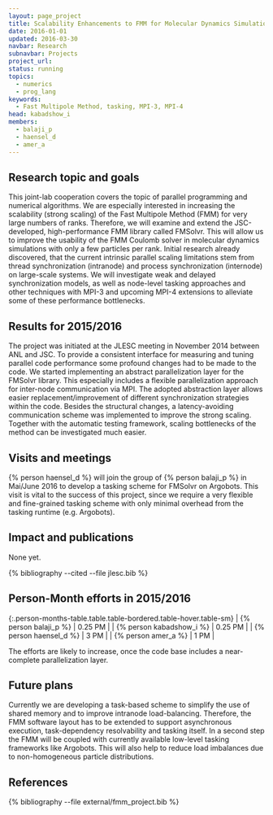 ```yaml
---
layout: page_project
title: Scalability Enhancements to FMM for Molecular Dynamics Simulations
date: 2016-01-01
updated: 2016-03-30
navbar: Research
subnavbar: Projects
project_url:
status: running
topics:
  - numerics
  - prog_lang
keywords:
  - Fast Multipole Method, tasking, MPI-3, MPI-4
head: kabadshow_i
members:
  - balaji_p
  - haensel_d
  - amer_a
---
```


## Research topic and goals
This joint-lab cooperation covers the topic of parallel programming and numerical algorithms.
We are especially interested in increasing the scalability (strong scaling) of the Fast Multipole Method (FMM) for very large numbers of ranks.
Therefore, we will examine and extend the JSC-developed, high-performance FMM library called FMSolvr.
This will allow us to improve the usability of the FMM Coulomb solver in molecular dynamics simulations with only a few particles per rank.
Initial research already discovered, that the current intrinsic parallel scaling limitations stem from thread synchronization (intranode) and process synchronization (internode) on large-scale systems.
We will investigate weak and delayed synchronization models, as well as node-level tasking approaches and other techniques with MPI-3 and upcoming MPI-4 extensions to alleviate some of these performance bottlenecks.

## Results for 2015/2016
The project was initiated at the JLESC meeting in November 2014 between ANL and JSC.
To provide a consistent interface for measuring and tuning parallel code performance some profound changes had to be made to the code.
We started implementing an abstract parallelization layer for the FMSolvr library.
This especially includes a flexible parallelization approach for inter-node communication via MPI.
The adopted abstraction layer allows easier replacement/improvement of different synchronization strategies within the code.
Besides the structural changes, a latency-avoiding communication scheme was implemented to improve the strong scaling.
Together with the automatic testing framework, scaling bottlenecks of the method can be investigated much easier.

## Visits and meetings
{% person haensel_d %} will join the group of {% person balaji_p %} in Mai/June 2016 to develop a tasking scheme for FMSolvr on Argobots. This visit is vital to the success of this project, since we require a very flexible and fine-grained tasking scheme with only minimal overhead from the tasking runtime (e.g. Argobots).

## Impact and publications
None yet.

<!--

-->
{% bibliography --cited --file jlesc.bib %}


## Person-Month efforts in 2015/2016

{:.person-months-table.table.table-bordered.table-hover.table-sm}
| {% person balaji_p %}    | 0.25 PM |
| {% person kabadshow_i %} | 0.25 PM |
| {% person haensel_d %}   | 3 PM   |
| {% person amer_a %}   | 1 PM   |

The efforts are likely to increase, once the code base includes a near-complete parallelization layer.


## Future plans
Currently we are developing a task-based scheme to simplify the use of shared memory and to improve intranode load-balancing. Therefore, the FMM software layout has to be extended to support asynchronous execution, task-dependency resolvability and tasking itself.
In a second step the FMM will be coupled with currently available low-level tasking frameworks like Argobots.
This will also help to reduce load imbalances due to non-homogeneous particle distributions.

## References

{% bibliography --file external/fmm_project.bib %}
